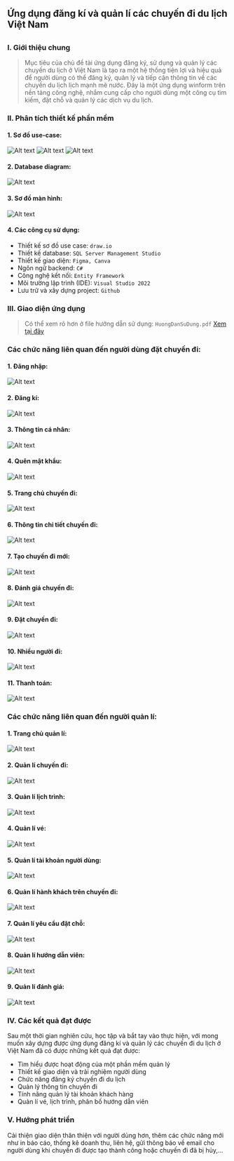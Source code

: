 <h2>Ứng dụng đăng kí và quản lí các chuyến đi du lịch Việt Nam<h2>

### I. Giới thiệu chung

> Mục tiêu của chủ đề tài ứng dụng đăng ký, sử dụng và quản lý các chuyến du lịch ở Việt Nam là tạo ra một hệ thống tiện lợi và hiệu quả để người dùng có thể đăng ký, quản lý và
> tiếp cận thông tin về các chuyến du lịch lịch mạnh mẽ nước. Đây là một ứng dụng winform trên nền tảng công nghệ, nhắm cung cấp cho người dùng một công cụ tìm kiếm, đặt chỗ và
> quản lý các dịch vụ du lịch.

### II. Phân tích thiết kế phần mềm

#### 1. Sơ đồ use-case:

![Alt text](./Details/img/uc1.png?raw=true "Title")
![Alt text](./Details/img/uc2.png?raw=true "Title")
![Alt text](./Details/img/uc3.png?raw=true "Title")

#### 2. Database diagram:

![Alt text](./Details/img/database.png?raw=true "Title")

#### 3. Sơ đồ màn hình:

![Alt text](./Details/img/mh.png?raw=true "Title")

#### 4. Các công cụ sử dụng:

- Thiết kế sơ đồ use case: `draw.io`
- Thiết kế database: `SQL Server Management Studio`
- Thiết kế giao diện: `Figma, Canva `
- Ngôn ngữ backend: `C# `
- Công nghệ kết nối: `Entity Framework `
- Môi trường lập trình (IDE): `Visual Studio 2022 `
- Lưu trữ và xây dựng project: `Github `

### III. Giao diện ứng dụng

> Có thể xem rõ hơn ở file hướng dẫn sử dụng: `HuongDanSuDung.pdf`
[Xem tại đây](./HuongDanSuDung.pdf)

### Các chức năng liên quan đến người dùng đặt chuyến đi:

#### 1. Đăng nhập:

![Alt text](./Details/img/udangnhap.png?raw=true "Title")

#### 2. Đăng kí:

![Alt text](./Details/img/uDangKi.png?raw=true "Title")

#### 3. Thông tin cá nhân:

![Alt text](./Details/img/uThongTinCaNhan.png?raw=true "Title")

#### 4. Quên mật khẩu:

![Alt text](./Details/img/uQuenMatKhau.png?raw=true "Title")

#### 5. Trang chủ chuyến đi:

![Alt text](./Details/img/uChuyenDi.png?raw=true "Title")

#### 6. Thông tin chi tiết chuyến đi:

![Alt text](./Details/img/uChiTietChuyenDi.png?raw=true "Title")

#### 7. Tạo chuyến đi mới:

![Alt text](./Details/img/uTaoChuyenDiMoi.png?raw=true "Title")

#### 8. Đánh giá chuyến đi:

![Alt text](./Details/img/uDanhGiaChuyenDi.png?raw=true "Title")

#### 9. Đặt chuyến đi:

![Alt text](./Details/img/uDatChuyenDi.png?raw=true "Title")

#### 10. Nhiều người đi:

![Alt text](./Details/img/uNhieuNguoiDi.png?raw=true "Title")

#### 11. Thanh toán:

![Alt text](./Details/img/uThanhToan.png?raw=true "Title")

### Các chức năng liên quan đến người quản lí:

#### 1. Trang chủ quản lí:

![Alt text](./Details/img/aTrangChu.png?raw=true "Title")

#### 2. Quản lí chuyến đi:

![Alt text](./Details/img/aChuyenDi.png?raw=true "Title")

#### 3. Quản lí lịch trình:

![Alt text](./Details/img/aLichTrinh.png?raw=true "Title")

#### 4. Quản lí vé:

![Alt text](./Details/img/aVe.png?raw=true "Title")

#### 5. Quản lí tài khoản người dùng:

![Alt text](./Details/img/aTaiKhoan.png?raw=true "Title")

#### 6. Quản lí hành khách trên chuyến đi:

![Alt text](./Details/img/aHanhKhach.png?raw=true "Title")

#### 7. Quản lí yêu cẩu đặt chỗ:

![Alt text](./Details/img/aYeuCau.png?raw=true "Title")

#### 8. Quản lí hướng dẫn viên:

![Alt text](./Details/img/aHuongDanVien.png?raw=true "Title")

#### 9. Quản lí đánh giá:

![Alt text](./Details/img/aDanhGia.png?raw=true "Title")

### IV. Các kết quả đạt được

Sau một thời gian nghiên cứu, học tập và bắt tay vào thực hiện, với mong muốn xây dựng được ứng dụng đăng kí và quản lý các chuyến đi du lịch ở Việt Nam đã
có được những kết quả đạt được:

- Tìm hiểu được hoạt động của một phần mềm quản lý
- Thiết kế giao diện và trải nghiệm người dùng
- Chức năng đăng ký chuyến đi du lịch
- Quản lý thông tin chuyến đi
- Tính năng quản lý tài khoản khách hàng
- Quản lí vé, lịch trình, phân bố hướng dẫn viên

### V. Hướng phát triển

Cải thiện giao diện thân thiện với người dùng hơn, thêm các chức năng
mới như in báo cáo, thống kê doanh thu, liên hệ, gửi thông báo về email cho người dùng
khi chuyến đi được tạo thành công hoặc chuyến đi đã bị hủy,...
